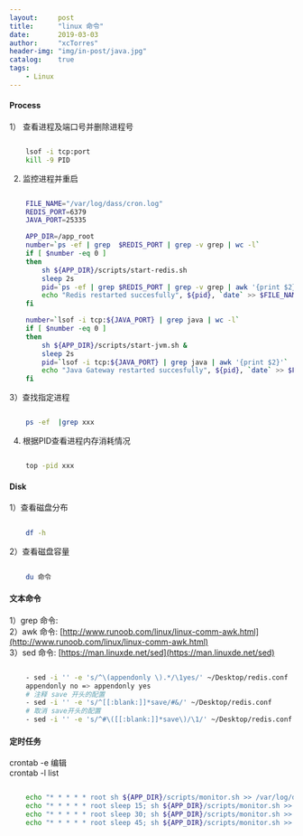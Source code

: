```yaml
---
layout:     post
title:      "linux 命令"
date:       2019-03-03
author:     "xcTorres"
header-img: "img/in-post/java.jpg"
catalog:    true
tags:
    - Linux
---
```



#### Process  
1） 查看进程及端口号并删除进程号  
```bash

    lsof -i tcp:port 
    kill -9 PID  

```

2) 监控进程并重启
```bash

    FILE_NAME="/var/log/dass/cron.log"
    REDIS_PORT=6379
    JAVA_PORT=25335

    APP_DIR=/app_root
    number=`ps -ef | grep  $REDIS_PORT | grep -v grep | wc -l`
    if [ $number -eq 0 ]
    then
        sh ${APP_DIR}/scripts/start-redis.sh
        sleep 2s
        pid=`ps -ef | grep $REDIS_PORT | grep -v grep | awk '{print $2}'`
        echo "Redis restarted succesfully", ${pid}, `date` >> $FILE_NAME
    fi

    number=`lsof -i tcp:${JAVA_PORT} | grep java | wc -l`
    if [ $number -eq 0 ]
    then
        sh ${APP_DIR}/scripts/start-jvm.sh &
        sleep 2s
        pid=`lsof -i tcp:${JAVA_PORT} | grep java | awk '{print $2}'`
        echo "Java Gateway restarted succesfully", ${pid}, `date` >> $FILE_NAME
    fi

```  
3）查找指定进程
```bash

    ps -ef  |grep xxx

```

4) 根据PID查看进程内存消耗情况
```bash 

    top -pid xxx

```

#### Disk  
1）查看磁盘分布
```bash
    
    df -h

```

2）查看磁盘容量  
```bash
    
    du 命令

```

#### 文本命令  
1）grep 命令:  
2）awk 命令: [http://www.runoob.com/linux/linux-comm-awk.html](http://www.runoob.com/linux/linux-comm-awk.html)  
3）sed 命令: [https://man.linuxde.net/sed](https://man.linuxde.net/sed)
```bash 

    - sed -i '' -e 's/^\(appendonly \).*/\1yes/' ~/Desktop/redis.conf  
    appendonly no => appendonly yes  
    # 注释 save 开头的配置 
    - sed -i '' -e 's/^[[:blank:]]*save/#&/' ~/Desktop/redis.conf 
    # 取消 save开头的配置
    - sed -i '' -e 's/^#\([[:blank:]]*save\)/\1/' ~/Desktop/redis.conf  

```

#### 定时任务
crontab -e 编辑  
crontab -l list  
```bash

    echo "* * * * * root sh ${APP_DIR}/scripts/monitor.sh >> /var/log/dass/cron.log 2>&1 &" >> /etc/cron.d/dass
    echo "* * * * * root sleep 15; sh ${APP_DIR}/scripts/monitor.sh >> /var/log/dass/cron.log 2>&1 &" >> /etc/cron.d/dass
    echo "* * * * * root sleep 30; sh ${APP_DIR}/scripts/monitor.sh >> /var/log/dass/cron.log 2>&1 &" >> /etc/cron.d/dass
    echo "* * * * * root sleep 45; sh ${APP_DIR}/scripts/monitor.sh >> /var/log/dass/cron.log 2>&1 &" >> /etc/cron.d/dass

```




